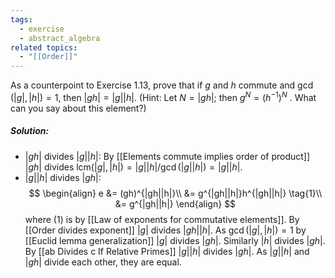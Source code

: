 ```yaml
---
tags:
  - exercise
  - abstract_algebra
related topics:
  - "[[Order]]"
---
```

As a counterpoint to Exercise 1.13, prove that if $g$ and $h$ commute and $\gcd(|g|, |h|) = 1$, then $|gh| = |g| |h|$. (Hint: Let $N = |gh|$; then $g^N = (h^{−1} )^N$ . What can you say about this element?)
##### Solution:
- $|gh|$ divides $|g||h|$:
	By [[Elements commute implies order of product]] $|gh|$ divides $\text{lcm}(|g|,|h|)=|g||h|/\gcd(|g||h|)=|g||h|$.
- $|g||h|$ divides $|gh|$:
	$$
	\begin{align}
	e &= (gh)^{|gh||h|}\\
	&= g^{|gh||h|}h^{|gh||h|} \tag{1}\\
	&= g^{|gh||h|}
	\end{align}
	$$
	where $(1)$ is by [[Law of exponents for commutative elements]]. By [[Order divides exponent]] $|g|$ divides $|gh||h|$. As $\gcd(|g|,|h|)=1$ by [[Euclid lemma generalization]] $|g|$ divides $|gh|$. Similarly $|h|$ divides $|gh|$. By [[ab Divides c If Relative Primes]] $|g||h|$ divides $|gh|$.
As $|g||h|$ and $|gh|$ divide each other, they are equal.